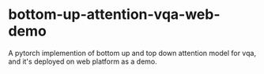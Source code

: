 # bottom-up-attention-vqa-web-demo
A pytorch implemention of bottom up and top down attention model for vqa, and it's deployed on web platform as a demo.
